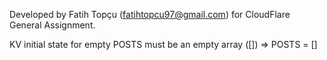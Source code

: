 Developed by Fatih Topçu (fatihtopcu97@gmail.com) for CloudFlare General Assignment.

KV initial state for empty POSTS must be an empty array ([]) => POSTS = []